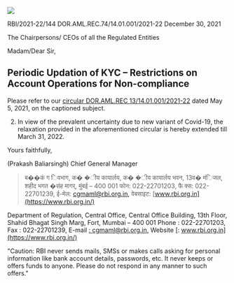 ![](_page_0_Picture_0.jpeg)

RBI/2021-22/144 DOR.AML.REC.74/14.01.001/2021-22 December 30, 2021

The Chairpersons/ CEOs of all the Regulated Entities

Madam/Dear Sir,

## **Periodic Updation of KYC – Restrictions on Account Operations for Non-compliance**

Please refer to our [circular DOR.AML.REC 13/14.01.001/2021-22](https://www.rbi.org.in/Scripts/NotificationUser.aspx?Id=12083&Mode=0) dated May 5, 2021, on the captioned subject.

2. In view of the prevalent uncertainty due to new variant of Covid-19, the relaxation provided in the aforementioned circular is hereby extended till March 31, 2022.

Yours faithfully,

(Prakash Baliarsingh) Chief General Manager

> ब��कं ग िवभाग, क� �ीय कायार्लय, क� �ीय कायार्लय भवन, 13व� मंिजल, शहीद भगत �संह मागर्, मुंबई – 400 001 फोन: 022-22701203, फै क्स: 022-22701239, ई-मेल: [cgmaml@rbi.org.in,](mailto:cgmaml@rbi.org.in) वेबसाइट: [www.rbi.org.in](https://www.rbi.org.in/)

Department of Regulation, Central Office, Central Office Building, 13th Floor, Shahid Bhagat Singh Marg, Fort, Mumbai – 400 001 Phone : 022-22701203, Fax : 022-22701239, E-mail [: cgmaml@rbi.org.in,](mailto:cgmaml@rbi.org.in) Website [: www.rbi.org.in](https://www.rbi.org.in/)

"Caution: RBI never sends mails, SMSs or makes calls asking for personal information like bank account details, passwords, etc. It never keeps or offers funds to anyone. Please do not respond in any manner to such offers."